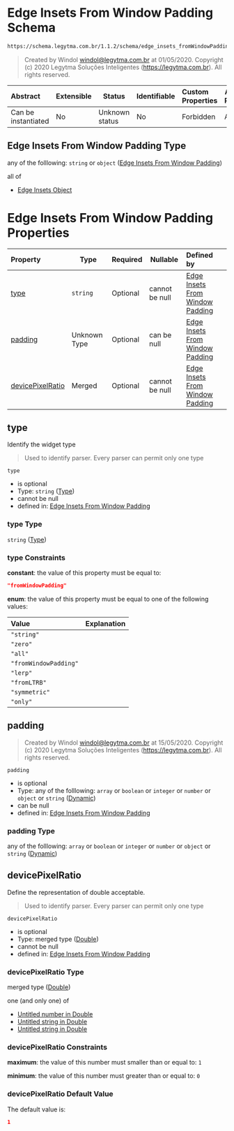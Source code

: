 # Edge Insets From Window Padding Schema

```txt
https://schema.legytma.com.br/1.1.2/schema/edge_insets_fromWindowPadding.schema.json
```




> Created by Windol [windol@legytma.com.br](mailto:windol@legytma.com.br) at 01/05/2020.
> Copyright (c) 2020 Legytma Soluções Inteligentes (<https://legytma.com.br>). All rights reserved.
>

| Abstract            | Extensible | Status         | Identifiable | Custom Properties | Additional Properties | Access Restrictions | Defined In                                                                                                              |
| :------------------ | ---------- | -------------- | ------------ | :---------------- | --------------------- | ------------------- | ----------------------------------------------------------------------------------------------------------------------- |
| Can be instantiated | No         | Unknown status | No           | Forbidden         | Allowed               | none                | [edge_insets_fromWindowPadding.schema.json](../schema/edge_insets_fromWindowPadding.schema.json) |

## Edge Insets From Window Padding Type

any of the folllowing: `string` or `object` ([Edge Insets From Window Padding](edge_insets_fromwindowpadding.md))

all of

-   [Edge Insets Object](edge_insets-oneof-edge-insets-object.md)

# Edge Insets From Window Padding Properties

| Property                              | Type         | Required | Nullable       | Defined by                                                                                                                                                                                       |
| :------------------------------------ | ------------ | -------- | -------------- | :----------------------------------------------------------------------------------------------------------------------------------------------------------------------------------------------- |
| [type](#type)                         | `string`     | Optional | cannot be null | [Edge Insets From Window Padding](edge_insets_fromwindowpadding-properties-type.md) |
| [padding](#padding)                   | Unknown Type | Optional | can be null    | [Edge Insets From Window Padding](bottom_app_bar_theme-properties-dynamic.md)                          |
| [devicePixelRatio](#devicePixelRatio) | Merged       | Optional | cannot be null | [Edge Insets From Window Padding](app_bar_theme-properties-double.md)                          |

## type

Identify the widget type


> Used to identify parser. Every parser can permit only one type
>

`type`

-   is optional
-   Type: `string` ([Type](edge_insets_fromwindowpadding-properties-type.md))
-   cannot be null
-   defined in: [Edge Insets From Window Padding](edge_insets_fromwindowpadding-properties-type.md)

### type Type

`string` ([Type](edge_insets_fromwindowpadding-properties-type.md))

### type Constraints

**constant**: the value of this property must be equal to:

```json
"fromWindowPadding"
```

**enum**: the value of this property must be equal to one of the following values:

| Value                 | Explanation |
| :-------------------- | ----------- |
| `"string"`            |             |
| `"zero"`              |             |
| `"all"`               |             |
| `"fromWindowPadding"` |             |
| `"lerp"`              |             |
| `"fromLTRB"`          |             |
| `"symmetric"`         |             |
| `"only"`              |             |

## padding




> Created by Windol [windol@legytma.com.br](mailto:windol@legytma.com.br) at 15/05/2020.
> Copyright (c) 2020 Legytma Soluções Inteligentes (<https://legytma.com.br>). All rights reserved.
>

`padding`

-   is optional
-   Type: any of the folllowing: `array` or `boolean` or `integer` or `number` or `object` or `string` ([Dynamic](bottom_app_bar_theme-properties-dynamic.md))
-   can be null
-   defined in: [Edge Insets From Window Padding](bottom_app_bar_theme-properties-dynamic.md)

### padding Type

any of the folllowing: `array` or `boolean` or `integer` or `number` or `object` or `string` ([Dynamic](bottom_app_bar_theme-properties-dynamic.md))

## devicePixelRatio

Define the representation of double acceptable.


> Used to identify parser. Every parser can permit only one type
>

`devicePixelRatio`

-   is optional
-   Type: merged type ([Double](app_bar_theme-properties-double.md))
-   cannot be null
-   defined in: [Edge Insets From Window Padding](app_bar_theme-properties-double.md)

### devicePixelRatio Type

merged type ([Double](app_bar_theme-properties-double.md))

one (and only one) of

-   [Untitled number in Double](double-definitions-doublenumber.md)
-   [Untitled string in Double](double-definitions-doublestring.md)
-   [Untitled string in Double](double-definitions-doubleenum.md)

### devicePixelRatio Constraints

**maximum**: the value of this number must smaller than or equal to: `1`

**minimum**: the value of this number must greater than or equal to: `0`

### devicePixelRatio Default Value

The default value is:

```json
1
```
